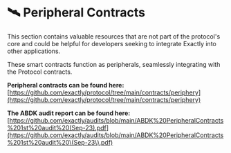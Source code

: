 # 🛰 Peripheral Contracts

This section contains valuable resources that are not part of the protocol's core and could be helpful for developers seeking to integrate Exactly into other applications.

These smart contracts function as peripherals, seamlessly integrating with the Protocol contracts.

**Peripheral contracts can be found here:** [https://github.com/exactly/protocol/tree/main/contracts/periphery](https://github.com/exactly/protocol/tree/main/contracts/periphery)

**The ABDK audit report can be found here:**\
[https://github.com/exactly/audits/blob/main/ABDK%20PeripheralContracts%201st%20audit%20(Sep-23).pdf](https://github.com/exactly/audits/blob/main/ABDK%20PeripheralContracts%201st%20audit%20\(Sep-23\).pdf)

